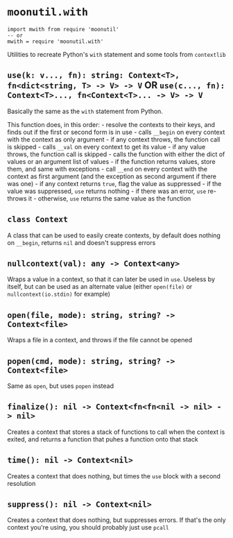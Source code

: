 # `moonutil.with`
```moon
import mwith from require 'moonutil'
-- or
mwith = require 'moonutil.with'
```
Utilities to recreate Python's `with` statement and some tools from `contextlib`

## `use(k: v..., fn): string: Context<T>, fn<dict<string, T> -> V> -> V` OR `use(c..., fn): Context<T>..., fn<Context<T>... -> V> -> V`
Basically the same as the `with` statement from Python.

This function does, in this order:
	- resolve the contexts to their keys, and finds out if the first or second form is in use
	- calls `__begin` on every context with the context as only argument
	- if any context throws, the function call is skipped
	- calls `__val` on every context to get its value
	- if any value throws, the function call is skipped
	- calls the function with either the dict of values or an argument list of values
	- if the function returns values, store them, and same with exceptions
	- call `__end` on every context with the context as first argument (and the exception as second argument if there was one)
	- if any context returns `true`, flag the value as suppressed
	- if the value was suppressed, `use` returns nothing
	- if there was an error, `use` re-throws it
	- otherwise, `use` returns the same value as the function

## `class Context`
A class that can be used to easily create contexts, by default does nothing on `__begin`, returns `nil` and doesn't suppress errors

## `nullcontext(val): any -> Context<any>`
Wraps a value in a context, so that it can later be used in `use`.
Useless by itself, but can be used as an alternate value (either `open(file)` or `nullcontext(io.stdin)` for example)

## `open(file, mode): string, string? -> Context<file>`
Wraps a file in a context, and throws if the file cannot be opened

## `popen(cmd, mode): string, string? -> Context<file>`
Same as `open`, but uses `popen` instead

## `finalize(): nil -> Context<fn<fn<nil -> nil> -> nil>`
Creates a context that stores a stack of functions to call when the context is exited, and returns a function that puhes a function onto that stack

## `time(): nil -> Context<nil>`
Creates a context that does nothing, but times the `use` block with a second resolution

## `suppress(): nil -> Context<nil>`
Creates a context that does nothing, but suppresses errors.
If that's the only context you're using, you should probably just use `pcall`

